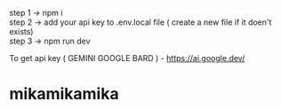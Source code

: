 step 1 -> npm i     
step 2 -> add your api key to .env.local file ( create a new file if it doen't exists)   
step 3 -> npm run dev  




To get api key ( GEMINI GOOGLE BARD ) -   https://ai.google.dev/
# mikamikamika
